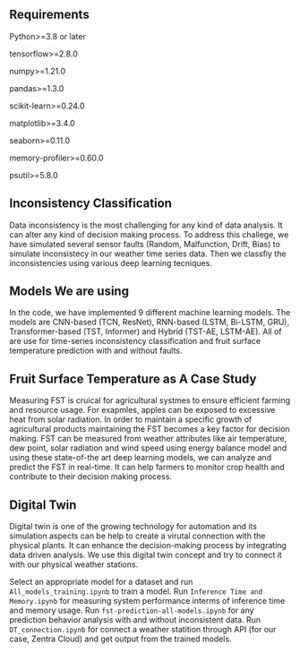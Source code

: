 ## Requirements

Python>=3.8 or later

tensorflow>=2.8.0

numpy>=1.21.0

pandas>=1.3.0

scikit-learn>=0.24.0

matplotlib>=3.4.0

seaborn>=0.11.0

memory-profiler>=0.60.0

psutil>=5.8.0

## Inconsistency Classification
Data inconsistency is the most challenging for any kind of data analysis. It can alter any kind of decision making process. To address this challege, we have simulated several sensor faults (Random, Malfunction, Drift, Bias) to simulate inconsistecy in our weather time series data. Then we classfiy the inconsistencies using various deep learning tecniques.


## Models We are using
In the code, we have implemented 9 different machine learning models. The models are CNN-based (TCN, ResNet), RNN-based (LSTM, Bi-LSTM, GRU), Transformer-based (TST, Informer) and Hybrid (TST-AE, LSTM-AE). All of are use for time-series inconsistency classification and fruit surface temperature prediction with and without faults. 

## Fruit Surface Temperature as A Case Study
Measuring FST is cruical for agricultural systmes to ensure efficient farming and resource usage. For exapmles, apples can be exposed to excessive heat from solar radiation. In order to maintain a specific growth of agricultural products maintaining the FST becomes a key factor for decision making. FST can be measured from weather attributes like air temperature, dew point, solar radiation and wind speed using energy balance model and using these state-of-the art deep learning models, we can analyze and predict the FST in real-time. It can help farmers to monitor crop health and contribute to their decision making process.

## Digital Twin
Digital twin is one of the growing technology for automation and its simulation aspects can be help to create a virutal connection with the physical plants. It can enhance the decision-making process by integrating data driven analysis. We use this digital twin concept and try to connect it with our physical weather stations.

Select an appropriate model for a dataset and run `All_models_training.ipynb` to train a model.
Run `Inference Time and Memory.ipynb` for measuring system performance interms of inference time and memory usage.
Run `fst-prediction-all-models.ipynb` for any prediction behavior analysis with and without inconsistent data.
Run `DT_connection.ipynb` for connect a weather statition through API (for our case, Zentra Cloud) and get output from the trained models. 
